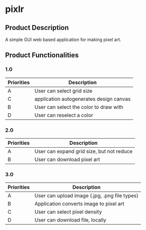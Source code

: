 # pixlr

## Product Description
A simple GUI web based application for making pixel art.

## Product Functionalities

### 1.0 

| Priorities | Description                              |
| --- | --- |
| A | User can select grid size                         |
| C | application autogenerates design canvas           |
| B | User can select the color to draw with            |
| D | User can reselect a color                         |


### 2.0 
| Priorities | Description                              |
| --- | --- |
| A | User can expand grid size, but not reduce         |
| B | User can download pixel art                       |

### 3.0 

| Priorities | Description                              |
| --- | --- |
| A | User can upload image (.jpg, .png file types)     |
| B | Application converts image to pixel art           |
| C | User can select pixel density                     |
| D | User can download file, locally                   |








